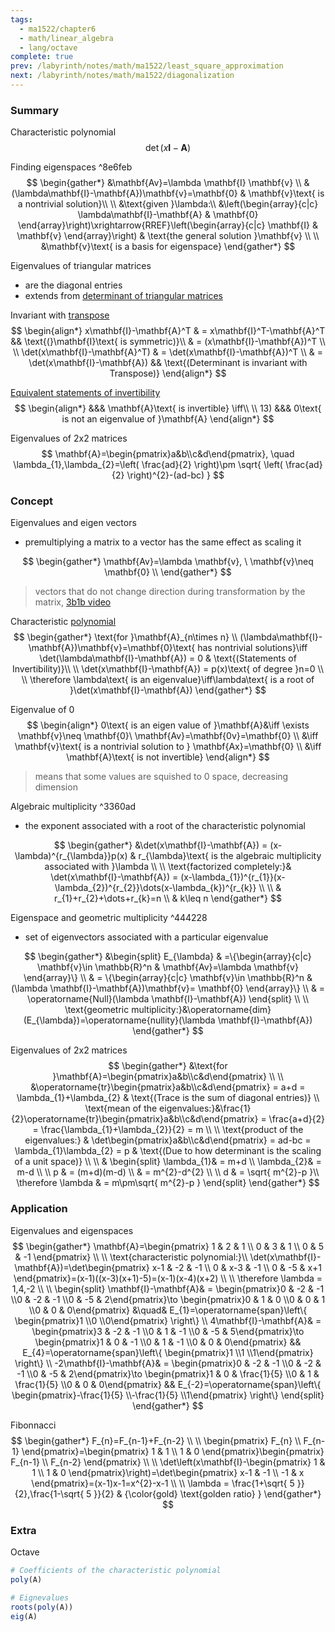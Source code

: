 ```yaml
---
tags:
  - ma1522/chapter6
  - math/linear_algebra
  - lang/octave
complete: true
prev: /labyrinth/notes/math/ma1522/least_square_approximation
next: /labyrinth/notes/math/ma1522/diagonalization
---
```

   
### Summary
Characteristic polynomial
$$
\det(x\mathbf{I}-\mathbf{A})
$$

Finding eigenspaces ^8e6feb
$$
\begin{gather*}
&\mathbf{Av}=\lambda \mathbf{I} \mathbf{v} \\
&(\lambda\mathbf{I}-\mathbf{A})\mathbf{v}=\mathbf{0} & \mathbf{v}\text{ is a nontrivial solution}\\
\\
&\text{given }\lambda:\\
&\left(\begin{array}{c|c} \lambda\mathbf{I}-\mathbf{A} & \mathbf{0} \end{array}\right)\xrightarrow{RREF}\left(\begin{array}{c|c} \mathbf{I} & \mathbf{v} \end{array}\right) & \text{the general solution }\mathbf{v} \\
\\
&\mathbf{v}\text{ is a basis for eigenspace}
\end{gather*}
$$

Eigenvalues of triangular matrices
- are the diagonal entries
- extends from [determinant of triangular matrices](/labyrinth/notes/math/ma1522/determinants#^2adce5)

Invariant with [transpose](/labyrinth/notes/math/ma1522/matrix_transpose)
$$
\begin{align*}
 x\mathbf{I}-\mathbf{A}^T & = x\mathbf{I}^T-\mathbf{A}^T && \text{(}\mathbf{I}\text{ is symmetric)}\\
& = (x\mathbf{I}-\mathbf{A})^T \\
\\
\det(x\mathbf{I}-\mathbf{A}^T) & = \det(x\mathbf{I}-\mathbf{A})^T \\
& = \det(x\mathbf{I}-\mathbf{A}) && \text{(Determinant is invariant with Transpose)}
\end{align*}
$$

[Equivalent statements of invertibility](/labyrinth/notes/math/ma1522/inverse_of_square_matrices#^468393)
$$
\begin{align*}
&&& \mathbf{A}\text{ is invertible} \iff\\
\\
13) &&& 0\text{ is not an eigenvalue of }\mathbf{A}
\end{align*}
$$

Eigenvalues of 2x2 matrices
$$
\mathbf{A}=\begin{pmatrix}a&b\\c&d\end{pmatrix}, \quad  \lambda_{1},\lambda_{2}=\left( \frac{ad}{2} \right)\pm \sqrt{ \left( \frac{ad}{2} \right)^{2}-(ad-bc) }
$$
### Concept
Eigenvalues and eigen vectors
- premultiplying a matrix to a vector has the same effect as scaling it

$$
\begin{gather*}
\mathbf{Av}=\lambda \mathbf{v}, \ \mathbf{v}\neq \mathbf{0} \\
\end{gather*}
$$
> vectors that do not change direction during transformation by the matrix, [3b1b video](https://www.youtube.com/watch?v=PFDu9oVAE-g&t=1005s)

Characteristic [polynomial](/labyrinth/notes/math/ma1521/polynomials)
$$
\begin{gather*}
\text{for }\mathbf{A}_{n\times n} \\
(\lambda\mathbf{I}-\mathbf{A})\mathbf{v}=\mathbf{0}\text{ has nontrivial solutions}\iff \det(\lambda\mathbf{I}-\mathbf{A}) = 0 & \text{(Statements of Invertibility)}\\
\\
\det(x\mathbf{I}-\mathbf{A}) = p(x)\text{ of degree }n=0 \\
\\
\therefore \lambda\text{ is an eigenvalue}\iff\lambda\text{ is a root of }\det(x\mathbf{I}-\mathbf{A})
\end{gather*}
$$

Eigenvalue of 0
$$
\begin{align*}
0\text{ is an eigen value of }\mathbf{A}&\iff \exists \mathbf{v}\neq \mathbf{0}\ \mathbf{Av}=\mathbf{0v}=\mathbf{0} \\
&\iff \mathbf{v}\text{ is a nontrivial solution to } \mathbf{Ax}=\mathbf{0} \\
&\iff \mathbf{A}\text{ is not invertible}
\end{align*}
$$
> means that some values are squished to 0 space, decreasing dimension

Algebraic multiplicity ^3360ad
- the exponent associated with a root of the characteristic polynomial

$$
\begin{gather*}
&\det(x\mathbf{I}-\mathbf{A}) = (x-\lambda)^{r_{\lambda}}p(x) & r_{\lambda}\text{ is the algebraic multiplicity associated with }\lambda \\
\\
\text{factorized completely:}& \det(x\mathbf{I}-\mathbf{A}) = (x-\lambda_{1})^{r_{1}}(x-\lambda_{2})^{r_{2}}\dots(x-\lambda_{k})^{r_{k}} \\
\\
& r_{1}+r_{2}+\dots+r_{k}=n \\
& k\leq n
\end{gather*}
$$

Eigenspace and geometric multiplicity ^444228
- set of eigenvectors associated with a particular eigenvalue

$$
\begin{gather*}
&\begin{split}
E_{\lambda} & =\{\begin{array}{c|c} \mathbf{v}\in \mathbb{R}^n & \mathbf{Av}=\lambda \mathbf{v} \end{array}\} \\
& = \{\begin{array}{c|c} \mathbf{v}\in \mathbb{R}^n & (\lambda \mathbf{I}-\mathbf{A})\mathbf{v}= \mathbf{0} \end{array}\} \\
& = \operatorname{Null}(\lambda \mathbf{I}-\mathbf{A})
\end{split} \\
\\
\text{geometric multiplicity:}&\operatorname{dim}(E_{\lambda})=\operatorname{nullity}(\lambda \mathbf{I}-\mathbf{A}) 
\end{gather*}
$$

Eigenvalues of 2x2 matrices
$$
\begin{gather*}
&\text{for }\mathbf{A}=\begin{pmatrix}a&b\\c&d\end{pmatrix} \\
\\
&\operatorname{tr}\begin{pmatrix}a&b\\c&d\end{pmatrix} = a+d = \lambda_{1}+\lambda_{2} & \text{(Trace is the sum of diagonal entries)} \\
\text{mean of the eigenvalues:}&\frac{1}{2}\operatorname{tr}\begin{pmatrix}a&b\\c&d\end{pmatrix} = \frac{a+d}{2} = \frac{\lambda_{1}+\lambda_{2}}{2} = m \\
\\
\text{product of the eigenvalues:} & \det\begin{pmatrix}a&b\\c&d\end{pmatrix} = ad-bc = \lambda_{1}\lambda_{2} = p & \text{(Due to how determinant is the scaling of a unit space)} \\
\\
& \begin{split}
\lambda_{1}& = m+d \\
\lambda_{2}& = m-d \\
\\
p & = (m+d)(m-d) \\
& = m^{2}-d^{2} \\
\\
d & = \sqrt{ m^{2}-p }\\
\therefore \lambda & = m\pm\sqrt{ m^{2}-p }
\end{split}
\end{gather*}
$$
### Application
Eigenvalues and eigenspaces
$$
\begin{gather*}
\mathbf{A}=\begin{pmatrix}
1 & 2 & 1 \\
0 & 3 & 1 \\
0 & 5 & -1
\end{pmatrix} \\
\\
\text{characteristic polynomial:}\\
\det(x\mathbf{I}-\mathbf{A})=\det\begin{pmatrix}
x-1 & -2 & -1 \\
0 & x-3 & -1 \\
0 & -5 & x+1
\end{pmatrix}=(x-1)((x-3)(x+1)-5)=(x-1)(x-4)(x+2) \\
\\
\therefore \lambda = 1,4,-2 \\
\\
\begin{split}
\mathbf{I}-\mathbf{A}& = \begin{pmatrix}0 & -2 & -1 \\0 & -2 & -1 \\0 & -5 & 2\end{pmatrix}\to \begin{pmatrix}0 & 1 & 0 \\0 & 0 & 1 \\0 & 0 & 0\end{pmatrix} &\quad& E_{1}=\operatorname{span}\left\{ \begin{pmatrix}1 \\0 \\0\end{pmatrix} \right\} \\
4\mathbf{I}-\mathbf{A}& = \begin{pmatrix}3 & -2 & -1 \\0 & 1 & -1 \\0 & -5 & 5\end{pmatrix}\to \begin{pmatrix}1 & 0 & -1 \\0 & 1 & -1 \\0 & 0 & 0\end{pmatrix} && E_{4}=\operatorname{span}\left\{ \begin{pmatrix}1 \\1 \\1\end{pmatrix} \right\} \\
-2\mathbf{I}-\mathbf{A}& = \begin{pmatrix}0 & -2 & -1 \\0 & -2 & -1 \\0 & -5 & 2\end{pmatrix}\to \begin{pmatrix}1 & 0 & \frac{1}{5} \\0 & 1 & \frac{1}{5} \\0 & 0 & 0\end{pmatrix} && E_{-2}=\operatorname{span}\left\{ \begin{pmatrix}-\frac{1}{5} \\-\frac{1}{5} \\1\end{pmatrix} \right\}
\end{split}
\end{gather*}
$$

Fibonnacci
$$
\begin{gather*}
F_{n}=F_{n-1}+F_{n-2} \\
\\
\begin{pmatrix}
F_{n} \\
F_{n-1}
\end{pmatrix}=\begin{pmatrix}
1 & 1 \\
1 & 0 
\end{pmatrix}\begin{pmatrix}
F_{n-1} \\
F_{n-2}
\end{pmatrix} \\
\\
\det\left(x\mathbf{I}-\begin{pmatrix}
1 & 1 \\
1 & 0 
\end{pmatrix}\right)=\det\begin{pmatrix}
x-1 & -1 \\
-1 & x 
\end{pmatrix}=(x-1)x-1=x^{2}-x-1 \\
\\
\lambda = \frac{1+\sqrt{ 5 }}{2},\frac{1-\sqrt{ 5 }}{2} & {\color{gold} \text{golden ratio} }
\end{gather*}
$$
### Extra
Octave
```octave
# Coefficients of the characteristic polynomial
poly(A)

# Eignevalues
roots(poly(A))
eig(A)
```